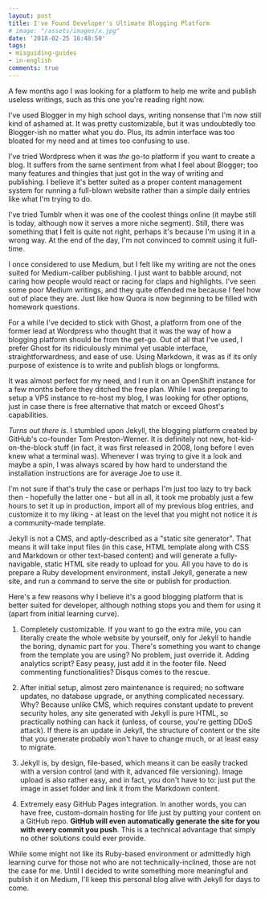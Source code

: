 ```yaml
---
layout: post
title: I've Found Developer's Ultimate Blogging Platform
# image: "/assets/images/x.jpg"
date: '2018-02-25 16:48:50'
tags:
- misguiding-guides
- in-english
comments: true
---
```


A few months ago I was looking for a platform to help me write and publish useless writings, such as this one you're reading right now.

I've used Blogger in my high school days, writing nonsense that I'm now still kind of ashamed at. It was pretty customizable, but it was undoubtedly too Blogger-ish no matter what you do. Plus, its admin interface was too bloated for my need and at times too confusing to use.

I've tried Wordpress when it was _the_ go-to platform if you want to create a blog. It suffers from the same sentiment from what I feel about Blogger; too many features and thingies that just got in the way of writing and publishing. I believe it's better suited as a proper content management system for running a full-blown website rather than a simple daily entries like what I'm trying to do.

I've tried Tumblr when it was one of the coolest things online (it maybe still is today, although now it serves a more niche segment). Still, there was something that I felt is quite not right, perhaps it's because I'm using it in a wrong way. At the end of the day, I'm not convinced to commit using it full-time.

I once considered to use Medium, but I felt like my writing are not the ones suited for Medium-caliber publishing. I just want to babble around, not caring how people would react or racing for claps and highlights. I've seen some poor Medium writings, and they quite offended me because I feel how out of place they are. Just like how Quora is now beginning to be filled with homework questions.

For a while I've decided to stick with Ghost, a platform from one of the former lead at Wordpress who thought that it was the way of how a blogging platform should be from the get-go. Out of all that I've used, I prefer Ghost for its ridiculously minimal yet usable interface, straightforwardness, and ease of use. Using Markdown, it was as if its only purpose of existence is to write and publish blogs or longforms.

It was almost perfect for my need, and I run it on an OpenShift instance for a few months before they ditched the free plan. While I was preparing to setup a VPS instance to re-host my blog, I was looking for other options, just in case there is free alternative that match or exceed Ghost's capabilities.

_Turns out there is_. I stumbled upon Jekyll, the blogging platform created by GitHub's co-founder Tom Preston-Werner. It is definitely not new, hot-kid-on-the-block stuff (in fact, it was first released in 2008, long before I even knew what a terminal was). Whenever I was trying to give it a look and maybe a spin, I was always scared by how hard to understand the installation instructions are for average Joe to use it.

I'm not sure if that's truly the case or perhaps I'm just too lazy to try back then - hopefully the latter one - but all in all, it took me probably just a few hours to set it up in production, import all of my previous blog entries, and customize it to my liking - at least on the level that you might not notice it _is_ a community-made template.

Jekyll is not a CMS, and aptly-described as a "static site generator". That means it will take input files (in this case, HTML template along with CSS and Markdown or other text-based content) and will generate a fully-navigable, static HTML site ready to upload for you. All you have to do is prepare a Ruby development environment, install Jekyll, generate a new site, and run a command to serve the site or publish for production.

Here's a few reasons why I believe it's a good blogging platform that is better suited for developer, although nothing stops you and them for using it (apart from initial learning curve).

1. Completely customizable. If you want to go the extra mile, you can literally create the whole website by yourself, only for Jekyll to handle the boring, dynamic part for you. There's something you want to change from the template you are using? No problem, just override it. Adding analytics script? Easy peasy, just add it in the footer file. Need commenting functionalities? Disqus comes to the rescue.

2. After initial setup, almost zero maintenance is required; no software updates, no database upgrade, or anything complicated necessary. Why? Because unlike CMS, which requires constant update to prevent security holes, any site generated with Jekyll is pure HTML, so practically nothing can hack it (unless, of course, you're getting DDoS attack). If there is an update in Jekyll, the structure of content or the site that you generate probably won't have to change much, or at least easy to migrate.

3. Jekyll is, by design, file-based, which means it can be easily tracked with a version control (and with it, advanced file versioning). Image upload is also rather easy, and in fact, you don't have to to: just put the image in asset folder and link it from the Markdown content.

4. Extremely easy GitHub Pages integration. In another words, you can have free, custom-domain hosting for life just by putting your content on a GitHub repo. **GitHub will even automatically generate the site for you with every commit you push**. This is a technical advantage that simply no other solutions could ever provide.

While some might not like its Ruby-based environment or admittedly high learning curve for those not who are not technically-inclined, those are not the case for me. Until I decided to write something more meaningful and publish it on Medium, I'll keep this personal blog alive with Jekyll for days to come.
